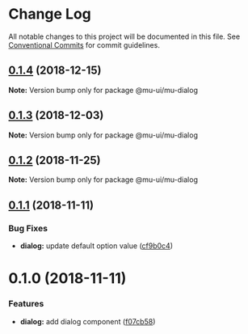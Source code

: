 # Change Log

All notable changes to this project will be documented in this file.
See [Conventional Commits](https://conventionalcommits.org) for commit guidelines.

## [0.1.4](https://github.com/mu-ui/mu-ui/compare/@mu-ui/mu-dialog@0.1.3...@mu-ui/mu-dialog@0.1.4) (2018-12-15)

**Note:** Version bump only for package @mu-ui/mu-dialog





## [0.1.3](https://github.com/mu-ui/mu-ui/compare/@mu-ui/mu-dialog@0.1.2...@mu-ui/mu-dialog@0.1.3) (2018-12-03)

**Note:** Version bump only for package @mu-ui/mu-dialog





## [0.1.2](https://github.com/mu-ui/mu-ui/compare/@mu-ui/mu-dialog@0.1.1...@mu-ui/mu-dialog@0.1.2) (2018-11-25)

**Note:** Version bump only for package @mu-ui/mu-dialog





## [0.1.1](https://github.com/mu-ui/mu-ui/compare/@mu-ui/mu-dialog@0.1.0...@mu-ui/mu-dialog@0.1.1) (2018-11-11)


### Bug Fixes

* **dialog:** update default option value ([cf9b0c4](https://github.com/mu-ui/mu-ui/commit/cf9b0c4))





# 0.1.0 (2018-11-11)


### Features

* **dialog:** add dialog component ([f07cb58](https://github.com/mu-ui/mu-ui/commit/f07cb58))
